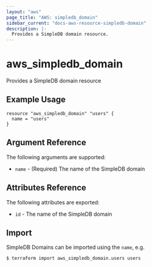 ```yaml
---
layout: "aws"
page_title: "AWS: simpledb_domain"
sidebar_current: "docs-aws-resource-simpledb-domain"
description: |-
  Provides a SimpleDB domain resource.
---
```


# aws\_simpledb\_domain

Provides a SimpleDB domain resource

## Example Usage

```
resource "aws_simpledb_domain" "users" {
  name = "users"
}
```

## Argument Reference

The following arguments are supported:

* `name` - (Required) The name of the SimpleDB domain

## Attributes Reference

The following attributes are exported:

* `id` - The name of the SimpleDB domain

## Import

SimpleDB Domains can be imported using the `name`, e.g. 

```
$ terraform import aws_simpledb_domain.users users
```
